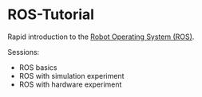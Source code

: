 # ROS-Tutorial

Rapid introduction to the [Robot Operating System (ROS)](http://www.ros.org).

Sessions:
* ROS basics
* ROS with simulation experiment
* ROS with hardware experiment